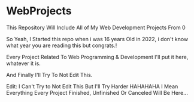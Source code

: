 # WebProjects
This Repository Will Include All of My Web Development Projects From 0 

So Yeah, I Started this repo when i was 16 years Old in 2022, i don't know what year you are reading this but congrats.!

Every Project Related To Web Programming & Development I'll put it here, whatever it is.

And Finally I'll Try To Not Edit This.

Edit: I Can't Try to Not Edit This But I'll Try Harder HAHAHAHA
      I Mean Everything Every Project Finished, Unfinished Or Canceled Will Be Here...
